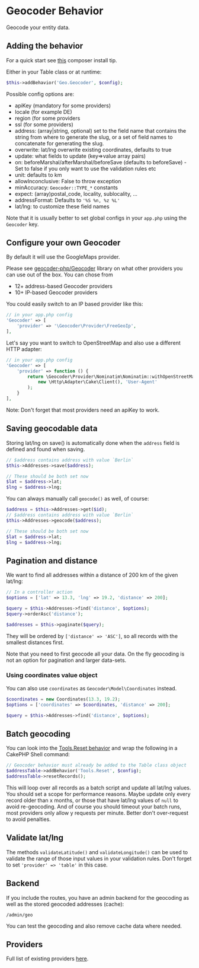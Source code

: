 # Geocoder Behavior
Geocode your entity data.

## Adding the behavior

For a quick start see [this](https://github.com/dereuromark/cakephp-geo/blob/master/docs/Install.md#optional-packages) composer install tip.

Either in your Table class or at runtime:
```php
$this->addBehavior('Geo.Geocoder', $config);
```

Possible config options are:
- apiKey (mandatory for some providers)
- locale (for example DE)
- region (for some providers
- ssl (for some providers)
- address: (array|string, optional) set to the field name that contains the string from where to generate the slug, or a set of field names to concatenate for generating the slug.
- overwrite: lat/lng overwrite existing coordinates, defaults to true
- update: what fields to update (key=>value array pairs)
- on: beforeMarshal/afterMarshal/beforeSave (defaults to beforeSave) - Set to false if you only want to use the validation rules etc
- unit: defaults to km
- allowInconclusive: False to throw exception
- minAccuracy: `Geocoder::TYPE_*` constants
- expect: (array)postal_code, locality, sublocality, ...
- addressFormat: Defaults to `'%S %n, %z %L'`
- lat/lng: to customize these field names

Note that it is usually better to set global configs in your `app.php` using the `Geocoder` key.

## Configure your own Geocoder
By default it will use the GoogleMaps provider.

Please see [geocoder-php/Geocoder](https://github.com/geocoder-php/Geocoder) library on what other providers you can use out of the box.
You can chose from
- 12+ address-based Geocoder providers
- 10+ IP-based Geocoder providers

You could easily switch to an IP based provider like this:
```php
// in your app.php config
'Geocoder' => [
    'provider' => '\Geocoder\Provider\FreeGeoIp',
],
```

Let's say you want to switch to OpenStreetMap and also use a different HTTP adapter:
```php
// in your app.php config
'Geocoder' => [
    'provider' => function () {
        return \Geocoder\Provider\Nominatim\Nominatim::withOpenStreetMapServer(
            new \Http\Adapter\Cake\Client(), 'User-Agent'
        );
    }
],
```

Note: Don't forget that most providers need an apiKey to work.

## Saving geocodable data

Storing lat/lng on save() is automatically done when the `address` field is defined and found when saving.
```php
// $address contains address with value `Berlin`
$this->Addresses->save($address);

// These should be both set now
$lat = $address->lat;
$lng = $address->lng;
```

You can always manually call `geocode()` as well, of course:
```php
$address = $this->Addresses->get($id);
// $address contains address with value `Berlin`
$this->Addresses->geocode($address);

// These should be both set now
$lat = $address->lat;
$lng = $address->lng;
```

## Pagination and distance

We want to find all addresses within a distance of 200 km of the given lat/lng:
```php
// In a controller action
$options = ['lat' => 13.3, 'lng' => 19.2, 'distance' => 200];

$query = $this->Addresses->find('distance', $options);
$query->orderAsc('distance');

$addresses = $this->paginate($query);
```
They will be ordered by `['distance' => 'ASC']`, so all records with the smallest distances first.

Note that you need to first geocode all your data. On the fly geocoding is not an option for pagination and larger data-sets.

### Using coordinates value object
You can also use `coordinates` as `Geocoder\Model\Coordinates` instead.
```php
$coordinates = new Coordinates(13.3, 19.2);
$options = ['coordinates' => $coordinates, 'distance' => 200];

$query = $this->Addresses->find('distance', $options);
```

## Batch geocoding

You can look into the [Tools.Reset behavior](https://github.com/dereuromark/cakephp-tools/blob/master/src/Model/Behavior/ResetBehavior.php) and wrap the following in a CakePHP Shell command:
```php
// Geocoder behavior must already be added to the Table class object
$addressTable->addBehavior('Tools.Reset', $config);
$addressTable->resetRecords();
```
This will loop over all records as a batch script and update all lat/lng values.
You should set a scope for performance reasons. Maybe update only every record older than x months, or those that have lat/lng values of `null` to avoid
re-geocoding. And of course you should timeout your batch runs, most providers only allow y requests per minute. Better don't over-request to avoid penalties.

## Validate lat/lng

The methods `validateLatitude()` and `validateLongitude()` can be used to validate the range of those input values in your validation rules.
Don't forget to set `'provider' => 'table'` in this case.

## Backend
If you include the routes, you have an admin backend for the geocoding as well as the stored geocoded addresses (cache):

    /admin/geo

You can test the geocoding and also remove cache data where needed.

## Providers
Full list of existing providers [here](https://github.com/geocoder-php/Geocoder#providers).
